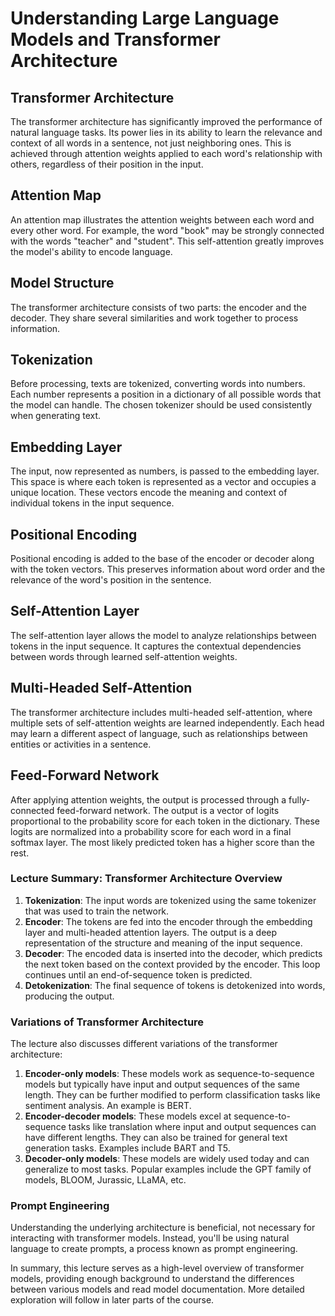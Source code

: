 # Understanding Large Language Models and Transformer Architecture

## Transformer Architecture
The transformer architecture has significantly improved the performance of natural language tasks. Its power lies in its ability to learn the relevance and context of all words in a sentence, not just neighboring ones. This is achieved through attention weights applied to each word's relationship with others, regardless of their position in the input.

## Attention Map
An attention map illustrates the attention weights between each word and every other word. For example, the word "book" may be strongly connected with the words "teacher" and "student". This self-attention greatly improves the model's ability to encode language.

## Model Structure
The transformer architecture consists of two parts: the encoder and the decoder. They share several similarities and work together to process information.

## Tokenization
Before processing, texts are tokenized, converting words into numbers. Each number represents a position in a dictionary of all possible words that the model can handle. The chosen tokenizer should be used consistently when generating text.

## Embedding Layer
The input, now represented as numbers, is passed to the embedding layer. This space is where each token is represented as a vector and occupies a unique location. These vectors encode the meaning and context of individual tokens in the input sequence.

## Positional Encoding
Positional encoding is added to the base of the encoder or decoder along with the token vectors. This preserves information about word order and the relevance of the word's position in the sentence.

## Self-Attention Layer
The self-attention layer allows the model to analyze relationships between tokens in the input sequence. It captures the contextual dependencies between words through learned self-attention weights. 

## Multi-Headed Self-Attention
The transformer architecture includes multi-headed self-attention, where multiple sets of self-attention weights are learned independently. Each head may learn a different aspect of language, such as relationships between entities or activities in a sentence.

## Feed-Forward Network
After applying attention weights, the output is processed through a fully-connected feed-forward network. The output is a vector of logits proportional to the probability score for each token in the dictionary. These logits are normalized into a probability score for each word in a final softmax layer. The most likely predicted token has a higher score than the rest.


### Lecture Summary: Transformer Architecture Overview 

1. **Tokenization**: The input words are tokenized using the same tokenizer that was used to train the network.
2. **Encoder**: The tokens are fed into the encoder through the embedding layer and multi-headed attention layers. The output is a deep representation of the structure and meaning of the input sequence.
3. **Decoder**: The encoded data is inserted into the decoder, which predicts the next token based on the context provided by the encoder. This loop continues until an end-of-sequence token is predicted.
4. **Detokenization**: The final sequence of tokens is detokenized into words, producing the output.

### Variations of Transformer Architecture

The lecture also discusses different variations of the transformer architecture:

1. **Encoder-only models**: These models work as sequence-to-sequence models but typically have input and output sequences of the same length. They can be further modified to perform classification tasks like sentiment analysis. An example is BERT.
2. **Encoder-decoder models**: These models excel at sequence-to-sequence tasks like translation where input and output sequences can have different lengths. They can also be trained for general text generation tasks. Examples include BART and T5.
3. **Decoder-only models**: These models are widely used today and can generalize to most tasks. Popular examples include the GPT family of models, BLOOM, Jurassic, LLaMA, etc.

### Prompt Engineering

Understanding the underlying architecture is beneficial, not necessary for interacting with transformer models. Instead, you'll be using natural language to create prompts, a process known as prompt engineering.

In summary, this lecture serves as a high-level overview of transformer models, providing enough background to understand the differences between various models and read model documentation. More detailed exploration will follow in later parts of the course.
